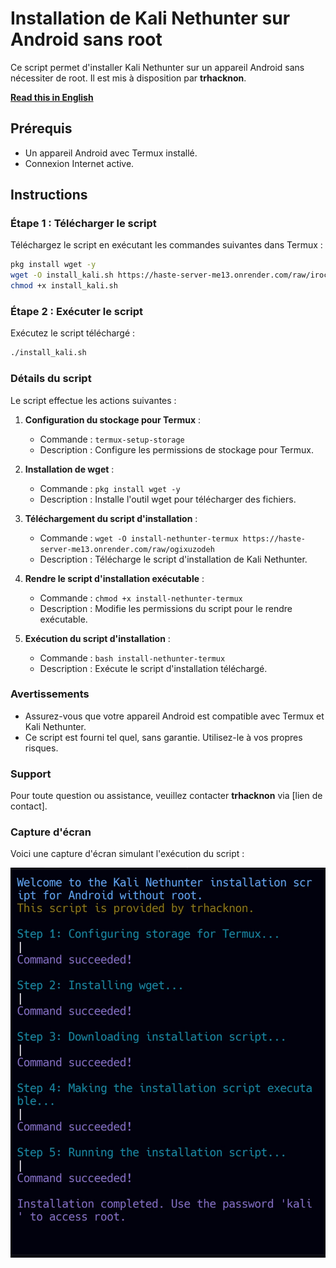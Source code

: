 # Installation de Kali Nethunter sur Android sans root

Ce script permet d'installer Kali Nethunter sur un appareil Android sans nécessiter de root. Il est mis à disposition par **trhacknon**.

**[Read this in English](https://github.com/tucommenceapousser/installnh/blob/main/README-EN.md)**

## Prérequis

- Un appareil Android avec Termux installé.
- Connexion Internet active.

## Instructions

### Étape 1 : Télécharger le script

Téléchargez le script en exécutant les commandes suivantes dans Termux :

```bash
pkg install wget -y
wget -O install_kali.sh https://haste-server-me13.onrender.com/raw/iroceholar
chmod +x install_kali.sh
```

### Étape 2 : Exécuter le script

Exécutez le script téléchargé :

```bash
./install_kali.sh
```

### Détails du script

Le script effectue les actions suivantes :

1. **Configuration du stockage pour Termux** :
    - Commande : `termux-setup-storage`
    - Description : Configure les permissions de stockage pour Termux.

2. **Installation de wget** :
    - Commande : `pkg install wget -y`
    - Description : Installe l'outil wget pour télécharger des fichiers.

3. **Téléchargement du script d'installation** :
    - Commande : `wget -O install-nethunter-termux https://haste-server-me13.onrender.com/raw/ogixuzodeh`
    - Description : Télécharge le script d'installation de Kali Nethunter.

4. **Rendre le script d'installation exécutable** :
    - Commande : `chmod +x install-nethunter-termux`
    - Description : Modifie les permissions du script pour le rendre exécutable.

5. **Exécution du script d'installation** :
    - Commande : `bash install-nethunter-termux`
    - Description : Exécute le script d'installation téléchargé.

### Avertissements

- Assurez-vous que votre appareil Android est compatible avec Termux et Kali Nethunter.
- Ce script est fourni tel quel, sans garantie. Utilisez-le à vos propres risques.

### Support

Pour toute question ou assistance, veuillez contacter **trhacknon** via [lien de contact].

### Capture d'écran

Voici une capture d'écran simulant l'exécution du script :

![Capture d'écran](Screenshot_2024-08-02-01-31-03-905_com.android.chrome-edit.jpg)
